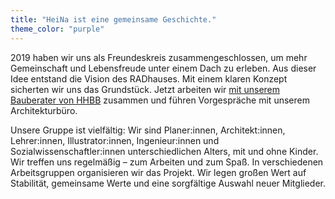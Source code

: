 ```yaml
---
title: "HeiNa ist eine gemeinsame Geschichte."
theme_color: "purple"
---
```


2019 haben wir uns als Freundeskreis zusammengeschlossen, um mehr Gemeinschaft und Lebensfreude
unter einem Dach zu erleben. Aus dieser Idee entstand die Vision des RADhauses. Mit einem klaren Konzept
sicherten wir uns das Grundstück. Jetzt arbeiten wir [mit unserem Bauberater von HHBB](https://hhbb.hamburg/#baubetreuung)
zusammen und führen Vorgespräche mit unserem Architekturbüro.

Unsere Gruppe ist vielfältig: Wir sind Planer:innen, Architekt:innen, Lehrer:innen, Illustrator:innen, Ingenieur:innen und Sozialwissenschaftler:innen unterschiedlichen Alters, mit und ohne Kinder. Wir treffen uns regelmäßig – zum Arbeiten und zum Spaß. In verschiedenen Arbeitsgruppen organisieren wir das Projekt. Wir legen großen Wert auf Stabilität, gemeinsame Werte und eine sorgfältige Auswahl neuer Mitglieder.

